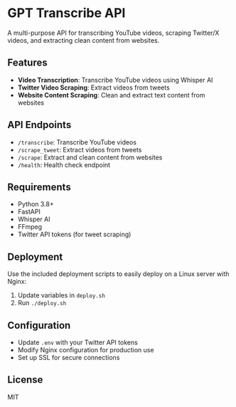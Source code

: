 # GPT Transcribe API

A multi-purpose API for transcribing YouTube videos, scraping Twitter/X videos, and extracting clean content from websites.

## Features

- **Video Transcription**: Transcribe YouTube videos using Whisper AI
- **Twitter Video Scraping**: Extract videos from tweets
- **Website Content Scraping**: Clean and extract text content from websites

## API Endpoints

- `/transcribe`: Transcribe YouTube videos
- `/scrape_tweet`: Extract videos from tweets
- `/scrape`: Extract and clean content from websites
- `/health`: Health check endpoint

## Requirements

- Python 3.8+
- FastAPI
- Whisper AI
- FFmpeg
- Twitter API tokens (for tweet scraping)

## Deployment

Use the included deployment scripts to easily deploy on a Linux server with Nginx:

1. Update variables in `deploy.sh`
2. Run `./deploy.sh`

## Configuration

- Update `.env` with your Twitter API tokens
- Modify Nginx configuration for production use
- Set up SSL for secure connections

## License

MIT